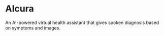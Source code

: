 # AIcura
An AI-powered virtual health assistant that gives spoken diagnosis based on symptoms and images.

